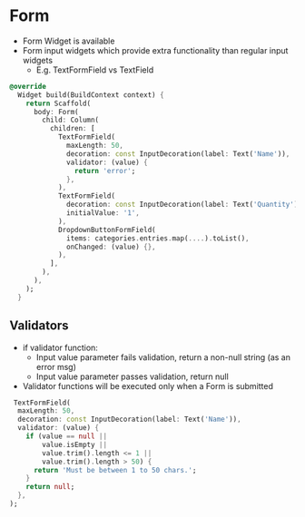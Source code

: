 # Form
- Form Widget is available
- Form input widgets which provide extra functionality than regular input widgets
  - E.g. TextFormField vs TextField
 
```dart
@override
  Widget build(BuildContext context) {
    return Scaffold(
      body: Form(
        child: Column(
          children: [
            TextFormField(
              maxLength: 50,
              decoration: const InputDecoration(label: Text('Name')),
              validator: (value) {
                return 'error';
              },
            ),
            TextFormField(
              decoration: const InputDecoration(label: Text('Quantity')),
              initialValue: '1',
            ),
            DropdownButtonFormField(
              items: categories.entries.map(....).toList(),
              onChanged: (value) {},
            ),
          ],
        ),
      ),
    );
  }
```

## Validators
- if validator function:
  - Input value parameter fails validation, return a non-null string (as an error msg)
  - Input value parameter passes validation, return null
- Validator functions will be executed only when a Form is submitted
```dart
 TextFormField(
  maxLength: 50,
  decoration: const InputDecoration(label: Text('Name')),
  validator: (value) {
    if (value == null ||
        value.isEmpty ||
        value.trim().length <= 1 ||
        value.trim().length > 50) {
      return 'Must be between 1 to 50 chars.';
    }
    return null;
  },
);
```

